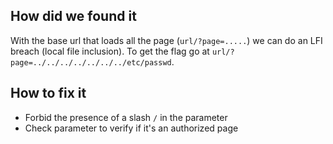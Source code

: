 ## How did we found it
With the base url that loads all the page (`url/?page=.....`) we can do an LFI breach (local file inclusion).
To get the flag go at `url/?page=../../../../../../../etc/passwd`.

## How to fix it
- Forbid the presence of a slash `/` in the parameter
- Check parameter to verify if it's an authorized page